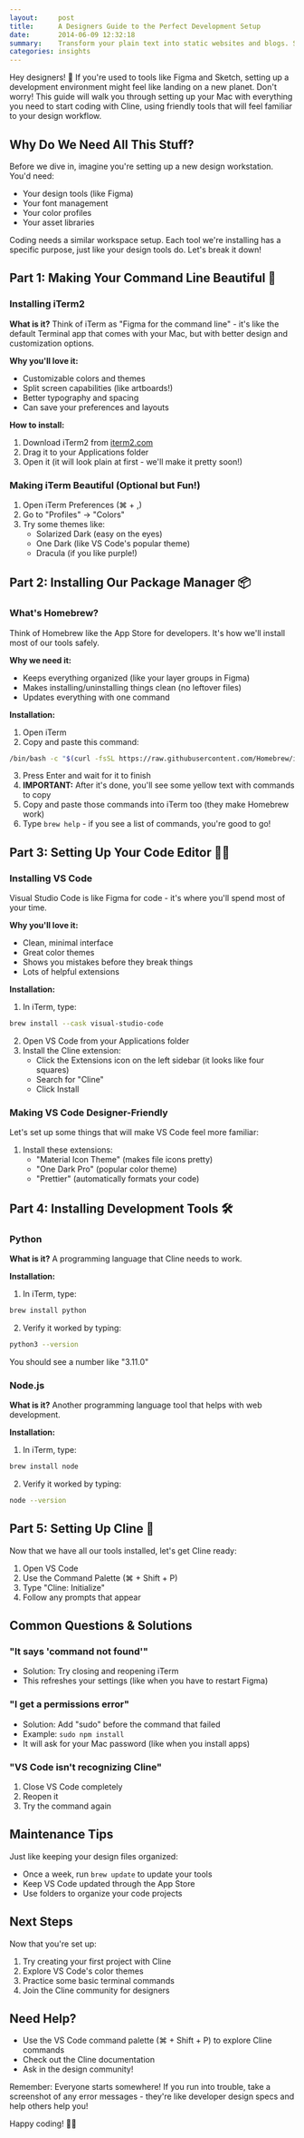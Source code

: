 ```yaml
---
layout:     post
title:      A Designers Guide to the Perfect Development Setup
date:       2014-06-09 12:32:18
summary:    Transform your plain text into static websites and blogs. Simple, static, and blog-aware.
categories: insights
---
```


Hey designers! 👋 If you're used to tools like Figma and Sketch, setting up a development environment might feel like landing on a new planet. Don't worry! This guide will walk you through setting up your Mac with everything you need to start coding with Cline, using friendly tools that will feel familiar to your design workflow.

## Why Do We Need All This Stuff?

Before we dive in, imagine you're setting up a new design workstation. You'd need:

- Your design tools (like Figma)
- Your font management
- Your color profiles
- Your asset libraries

Coding needs a similar workspace setup. Each tool we're installing has a specific purpose, just like your design tools do. Let's break it down!

## Part 1: Making Your Command Line Beautiful 🎨

### Installing iTerm2

**What is it?** Think of iTerm as "Figma for the command line" - it's like the default Terminal app that comes with your Mac, but with better design and customization options.

**Why you'll love it:**

- Customizable colors and themes
- Split screen capabilities (like artboards!)
- Better typography and spacing
- Can save your preferences and layouts

**How to install:**

1. Download iTerm2 from [iterm2.com](https://iterm2.com)
2. Drag it to your Applications folder
3. Open it (it will look plain at first - we'll make it pretty soon!)

### Making iTerm Beautiful (Optional but Fun!)

1. Open iTerm Preferences (⌘ + ,)
2. Go to "Profiles" → "Colors"
3. Try some themes like:
   - Solarized Dark (easy on the eyes)
   - One Dark (like VS Code's popular theme)
   - Dracula (if you like purple!)

## Part 2: Installing Our Package Manager 📦

### What's Homebrew?

Think of Homebrew like the App Store for developers. It's how we'll install most of our tools safely.

**Why we need it:**

- Keeps everything organized (like your layer groups in Figma)
- Makes installing/uninstalling things clean (no leftover files)
- Updates everything with one command

**Installation:**

1. Open iTerm
2. Copy and paste this command:

```bash
/bin/bash -c "$(curl -fsSL https://raw.githubusercontent.com/Homebrew/install/HEAD/install.sh)"
```

3. Press Enter and wait for it to finish
4. **IMPORTANT:** After it's done, you'll see some yellow text with commands to copy
5. Copy and paste those commands into iTerm too (they make Homebrew work)
6. Type `brew help` - if you see a list of commands, you're good to go!

## Part 3: Setting Up Your Code Editor 👩‍💻

### Installing VS Code

Visual Studio Code is like Figma for code - it's where you'll spend most of your time.

**Why you'll love it:**

- Clean, minimal interface
- Great color themes
- Shows you mistakes before they break things
- Lots of helpful extensions

**Installation:**

1. In iTerm, type:

```bash
brew install --cask visual-studio-code
```

2. Open VS Code from your Applications folder
3. Install the Cline extension:
   - Click the Extensions icon on the left sidebar (it looks like four squares)
   - Search for "Cline"
   - Click Install

### Making VS Code Designer-Friendly

Let's set up some things that will make VS Code feel more familiar:

1. Install these extensions:
   - "Material Icon Theme" (makes file icons pretty)
   - "One Dark Pro" (popular color theme)
   - "Prettier" (automatically formats your code)

## Part 4: Installing Development Tools 🛠️

### Python

**What is it?** A programming language that Cline needs to work.

**Installation:**

1. In iTerm, type:

```bash
brew install python
```

2. Verify it worked by typing:

```bash
python3 --version
```

You should see a number like "3.11.0"

### Node.js

**What is it?** Another programming language tool that helps with web development.

**Installation:**

1. In iTerm, type:

```bash
brew install node
```

2. Verify it worked by typing:

```bash
node --version
```

## Part 5: Setting Up Cline 🎉

Now that we have all our tools installed, let's get Cline ready:

1. Open VS Code
2. Use the Command Palette (⌘ + Shift + P)
3. Type "Cline: Initialize"
4. Follow any prompts that appear

## Common Questions & Solutions

### "It says 'command not found'"

- Solution: Try closing and reopening iTerm
- This refreshes your settings (like when you have to restart Figma)

### "I get a permissions error"

- Solution: Add "sudo" before the command that failed
- Example: `sudo npm install`
- It will ask for your Mac password (like when you install apps)

### "VS Code isn't recognizing Cline"

1. Close VS Code completely
2. Reopen it
3. Try the command again

## Maintenance Tips

Just like keeping your design files organized:

- Once a week, run `brew update` to update your tools
- Keep VS Code updated through the App Store
- Use folders to organize your code projects

## Next Steps

Now that you're set up:

1. Try creating your first project with Cline
2. Explore VS Code's color themes
3. Practice some basic terminal commands
4. Join the Cline community for designers

## Need Help?

- Use the VS Code command palette (⌘ + Shift + P) to explore Cline commands
- Check out the Cline documentation
- Ask in the design community!

Remember: Everyone starts somewhere! If you run into trouble, take a screenshot of any error messages - they're like developer design specs and help others help you! 

Happy coding! 🎨✨